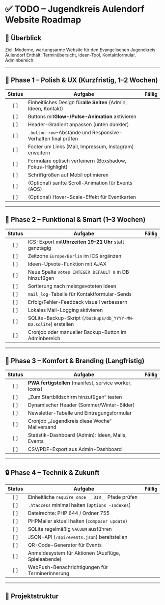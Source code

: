 
# ✅ TODO – Jugendkreis Aulendorf Website Roadmap

## 📘 Überblick

Ziel: Moderne, wartungsarme Website für den Evangelischen Jugendkreis Aulendorf
Enthält: Terminübersicht, Ideen-Tool, Kontaktformular, Adminbereich

---

## 🧭 Phase 1 – Polish & UX (Kurzfristig, 1–2 Wochen)

| Status | Aufgabe                                                                | Fällig |
| :----: | ---------------------------------------------------------------------- | :-----: |
|  [ ]  | Einheitliches Design für**alle Seiten** (Admin, Ideen, Kontakt) |        |
|  [ ]  | Buttons mit**Glow-/Pulse-Animation** aktivieren                  |        |
|  [ ]  | Header-Gradient anpassen (unten dunkler)                               |        |
|  [ ]  | `.button-row`-Abstände und Responsive-Verhalten final prüfen       |        |
|  [ ]  | Footer um Links (Mail, Impressum, Instagram) erweitern                 |        |
|  [ ]  | Formulare optisch verfeinern (Boxshadow, Fokus-Highlight)              |        |
|  [ ]  | Schriftgrößen auf Mobil optimieren                                   |        |
|  [ ]  | (Optional) sanfte Scroll-Animation für Events (AOS)                   |        |
|  [ ]  | (Optional) Hover-Scale-Effekt für Eventkarten                         |        |

---

## 🔧 Phase 2 – Funktional & Smart (1–3 Wochen)

| Status | Aufgabe                                                            | Fällig |
| :----: | ------------------------------------------------------------------ | :-----: |
|  [ ]  | ICS-Export mit**Uhrzeiten 19–21 Uhr** statt ganztägig      |        |
|  [ ]  | Zeitzone `Europe/Berlin` im ICS ergänzen                        |        |
|  [ ]  | Ideen-Upvote-Funktion mit AJAX                                     |        |
|  [ ]  | Neue Spalte `votes INTEGER DEFAULT 0` in DB hinzufügen          |        |
|  [ ]  | Sortierung nach meistgevoteten Ideen                               |        |
|  [ ]  | `mail_log`-Tabelle für Kontaktformular-Sends                    |        |
|  [ ]  | Erfolg/Fehler-Feedback visuell verbessern                          |        |
|  [ ]  | Lokales Mail-Logging aktivieren                                    |        |
|  [ ]  | SQLite-Backup-Skript (`/backups/db_YYYY-MM-DD.sqlite`) erstellen |        |
|  [ ]  | Cronjob oder manueller Backup-Button im Adminbereich               |        |

---

## 🚀 Phase 3 – Komfort & Branding (Langfristig)

| Status | Aufgabe                                                       | Fällig |
| :----: | ------------------------------------------------------------- | :-----: |
|  [ ]  | **PWA fertigstellen** (manifest, service worker, Icons) |        |
|  [ ]  | „Zum Startbildschirm hinzufügen“ testen                    |        |
|  [ ]  | Dynamischer Header (Sommer/Winter-Bilder)                     |        |
|  [ ]  | Newsletter-Tabelle und Eintragungsformular                    |        |
|  [ ]  | Cronjob „Jugendkreis diese Woche“ Mailversand               |        |
|  [ ]  | Statistik-Dashboard (Admin): Ideen, Mails, Events             |        |
|  [ ]  | CSV/PDF-Export aus Admin-Dashboard                            |        |

---

## 🔒 Phase 4 – Technik & Zukunft

| Status | Aufgabe                                               | Fällig |
| :----: | ----------------------------------------------------- | :-----: |
|  [ ]  | Einheitliche `require_once __DIR__` Pfade prüfen   |        |
|  [ ]  | `.htaccess` minimal halten (`Options -Indexes`)   |        |
|  [ ]  | Dateirechte: PHP 644 / Ordner 755                     |        |
|  [ ]  | PHPMailer aktuell halten (`composer update`)        |        |
|  [ ]  | SQLite regelmäßig `VACUUM` ausführen             |        |
|  [ ]  | JSON-API (`/api/events.json`) bereitstellen         |        |
|  [ ]  | QR-Code-Generator für Events                         |        |
|  [ ]  | Anmeldesystem für Aktionen (Ausflüge, Spieleabende) |        |
|  [ ]  | WebPush-Benachrichtigungen für Terminerinnerung      |        |

---

## 📂 Projektstruktur
